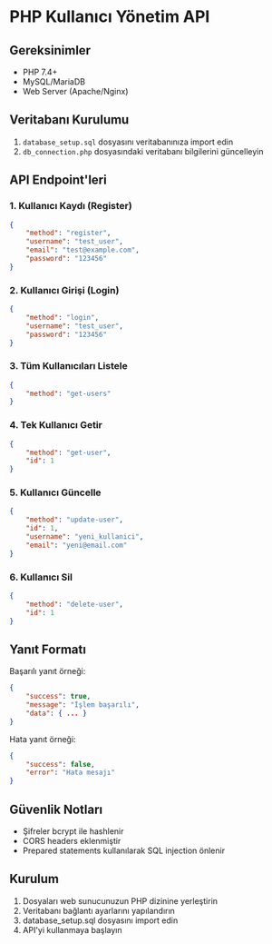 # PHP Kullanıcı Yönetim API

## Gereksinimler
- PHP 7.4+
- MySQL/MariaDB
- Web Server (Apache/Nginx)

## Veritabanı Kurulumu
1. `database_setup.sql` dosyasını veritabanınıza import edin
2. `db_connection.php` dosyasındaki veritabanı bilgilerini güncelleyin

## API Endpoint'leri

### 1. Kullanıcı Kaydı (Register)
```json
{
    "method": "register",
    "username": "test_user",
    "email": "test@example.com",
    "password": "123456"
}
```

### 2. Kullanıcı Girişi (Login)
```json
{
    "method": "login",
    "username": "test_user",
    "password": "123456"
}
```

### 3. Tüm Kullanıcıları Listele
```json
{
    "method": "get-users"
}
```

### 4. Tek Kullanıcı Getir
```json
{
    "method": "get-user",
    "id": 1
}
```

### 5. Kullanıcı Güncelle
```json
{
    "method": "update-user",
    "id": 1,
    "username": "yeni_kullanici",
    "email": "yeni@email.com"
}
```

### 6. Kullanıcı Sil
```json
{
    "method": "delete-user",
    "id": 1
}
```

## Yanıt Formatı

Başarılı yanıt örneği:
```json
{
    "success": true,
    "message": "İşlem başarılı",
    "data": { ... }
}
```

Hata yanıt örneği:
```json
{
    "success": false,
    "error": "Hata mesajı"
}
```

## Güvenlik Notları
- Şifreler bcrypt ile hashlenir
- CORS headers eklenmiştir
- Prepared statements kullanılarak SQL injection önlenir

## Kurulum
1. Dosyaları web sunucunuzun PHP dizinine yerleştirin
2. Veritabanı bağlantı ayarlarını yapılandırın
3. database_setup.sql dosyasını import edin
4. API'yi kullanmaya başlayın
